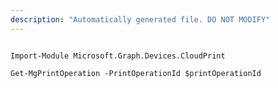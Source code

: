 ```yaml
---
description: "Automatically generated file. DO NOT MODIFY"
---
```


```powershellv2

Import-Module Microsoft.Graph.Devices.CloudPrint

Get-MgPrintOperation -PrintOperationId $printOperationId

```